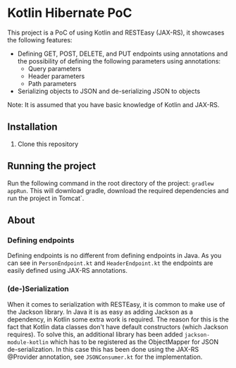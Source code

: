  # Kotlin Hibernate PoC
 This project is a PoC of using Kotlin and RESTEasy (JAX-RS), it showcases the following features:
 * Defining GET, POST, DELETE, and PUT endpoints using annotations 
 and the possibility of defining the following parameters using annotations:
    * Query parameters
    * Header parameters
    * Path parameters
 * Serializing objects to JSON and de-serializing JSON to objects
 
 Note: It is assumed that you have basic knowledge of Kotlin and JAX-RS.
 
## Installation
 1. Clone this repository

## Running the project
Run the following command in the root directory of the project: `gradlew appRun`. This will download gradle, download the required dependencies and run the project in Tomcat`.

## About

### Defining endpoints
Defining endpoints is no different from defining endpoints in Java. As you can see in `PersonEndpoint.kt` and `HeaderEndpoint.kt` the endpoints are easily defined using JAX-RS annotations.

### (de-)Serialization
When it comes to serialization with RESTEasy, it is common to make use of the Jackson library. In Java it is as easy as adding Jackson as a dependency, in Kotlin some extra work is required. 
The reason for this is the fact that Kotlin data classes don't have default constructors (which Jackson requires). 
To solve this, an additional library has been added `jackson-module-kotlin` which has to be registered as the ObjectMapper for JSON de-serialization. In this case this has been done using the JAX-RS @Provider annotation, see `JSONConsumer.kt` for the implementation.

 

 
 
 
  
 
 